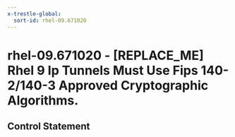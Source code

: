 ```yaml
---
x-trestle-global:
  sort-id: rhel-09.671020
---
```


# rhel-09.671020 - \[REPLACE_ME\] Rhel 9 Ip Tunnels Must Use Fips 140-2/140-3 Approved Cryptographic Algorithms.

## Control Statement

